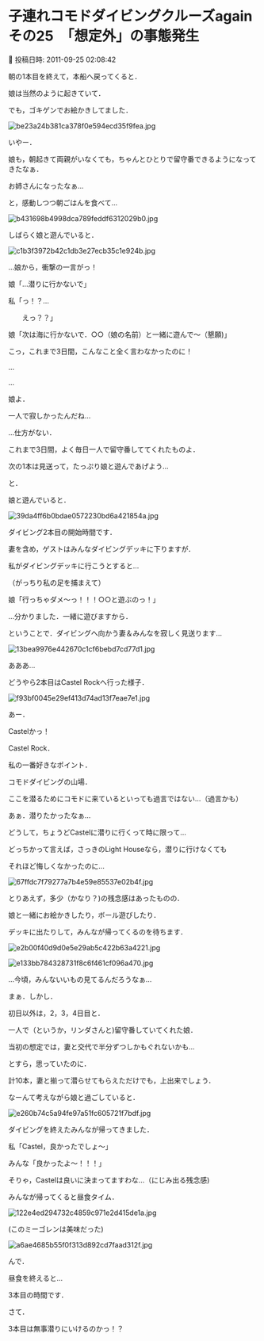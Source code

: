 # 子連れコモドダイビングクルーズagain　その25　「想定外」の事態発生

📅 投稿日時: 2011-09-25 02:08:42

朝の1本目を終えて，本船へ戻ってくると．


娘は当然のように起きていて．


でも，ゴキゲンでお絵かきしてました．




![be23a24b381ca378f0e594ecd35f9fea.jpg](images/be23a24b381ca378f0e594ecd35f9fea.jpg)




いやー．


娘も，朝起きて両親がいなくても，ちゃんとひとりで留守番できるようになってきたなぁ．


お姉さんになったなぁ…





と，感動しつつ朝ごはんを食べて…




![b431698b4998dca789feddf6312029b0.jpg](images/b431698b4998dca789feddf6312029b0.jpg)







しばらく娘と遊んでいると．




![c1b3f3972b42c1db3e27ecb35c1e924b.jpg](images/c1b3f3972b42c1db3e27ecb35c1e924b.jpg)




…娘から，衝撃の一言がっ！





娘「…潜りに行かないで」





私「っ！？…


　　えっ？？」





娘「次は海に行かないで．○○（娘の名前）と一緒に遊んで～（懇願)」





こっ，これまで3日間，こんなこと全く言わなかったのに！


…


…


娘よ．


一人で寂しかったんだね…





…仕方がない．


これまで3日間，よく毎日一人で留守番しててくれたものよ．


次の1本は見送って，たっぷり娘と遊んであげよう…


と．


娘と遊んでいると．




![39da4ff6b0bdae0572230bd6a421854a.jpg](images/39da4ff6b0bdae0572230bd6a421854a.jpg)




ダイビング2本目の開始時間です．





妻を含め，ゲストはみんなダイビングデッキに下りますが．


私がダイビングデッキに行こうとすると…





（がっちり私の足を捕まえて）


娘「行っちゃダメ～っ！！！○○と遊ぶのっ！」





…分かりました．一緒に遊びますから．





ということで．ダイビングへ向かう妻＆みんなを寂しく見送ります…




![13bea9976e442670c1cf6bebd7cd77d1.jpg](images/13bea9976e442670c1cf6bebd7cd77d1.jpg)




あああ…


どうやら2本目はCastel Rockへ行った様子．




![f93bf0045e29ef413d74ad13f7eae7e1.jpg](images/f93bf0045e29ef413d74ad13f7eae7e1.jpg)




あー．


Castelかっ！





Castel Rock．


私の一番好きなポイント．


コモドダイビングの山場．


ここを潜るためにコモドに来ているといっても過言ではない…（過言かも）


あぁ．潜りたかったなぁ…


どうして，ちょうどCastelに潜りに行くって時に限って…


どっちかって言えば，さっきのLight Houseなら，潜りに行けなくても


それほど悔しくなかったのに…




![67ffdc7f79277a7b4e59e85537e02b4f.jpg](images/67ffdc7f79277a7b4e59e85537e02b4f.jpg)







とりあえず，多少（かなり？)の残念感はあったものの．


娘と一緒にお絵かきしたり，ボール遊びしたり．


デッキに出たりして，みんなが帰ってくるのを待ちます．




![e2b00f40d9d0e5e29ab5c422b63a4221.jpg](images/e2b00f40d9d0e5e29ab5c422b63a4221.jpg)









![e133bb784328731f8c6f461cf096a470.jpg](images/e133bb784328731f8c6f461cf096a470.jpg)




…今頃，みんないいもの見てるんだろうなぁ…





まぁ．しかし．


初日以外は，2，3，4日目と．


一人で（というか，リンダさんと)留守番していてくれた娘．


当初の想定では，妻と交代で半分ずつしかもぐれないかも…


とすら，思っていたのに．


計10本，妻と揃って潜らせてもらえただけでも，上出来でしょう．





なーんて考えながら娘と過ごしていると．




![e260b74c5a94fe97a51fc605721f7bdf.jpg](images/e260b74c5a94fe97a51fc605721f7bdf.jpg)




ダイビングを終えたみんなが帰ってきました．





私「Castel，良かったでしょ～」





みんな「良かったよ～！！！」





そりゃ，Castelは良いに決まってますわな…（にじみ出る残念感)





みんなが帰ってくると昼食タイム．




![122e4ed294732c4859c971e2d415de1a.jpg](images/122e4ed294732c4859c971e2d415de1a.jpg)




(このミーゴレンは美味だった)




![a6ae4685b55f0f313d892cd7faad312f.jpg](images/a6ae4685b55f0f313d892cd7faad312f.jpg)




んで．


昼食を終えると…


3本目の時間です．





さて．


3本目は無事潜りにいけるのかっ！？
